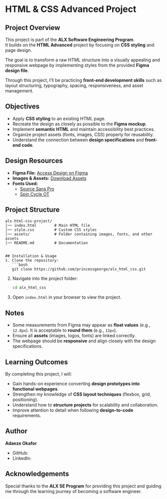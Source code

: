 #  HTML & CSS Advanced Project

##  Project Overview
This project is part of the **ALX Software Engineering Program**.  
It builds on the **HTML Advanced** project by focusing on **CSS styling** and page design.  

The goal is to transform a raw HTML structure into a visually appealing and responsive webpage by implementing styles from the provided **Figma design file**.  

Through this project, I’ll be practicing **front-end development skills** such as layout structuring, typography, spacing, responsiveness, and asset management.


##  Objectives
- Apply **CSS styling** to an existing HTML page.  
- Recreate the design as closely as possible to the **Figma mockup**.  
- Implement **semantic HTML** and maintain accessibility best practices.  
- Organize project assets (fonts, images, CSS) properly for reusability.  
- Understand the connection between **design specifications** and **front-end code**.  



##  Design Resources
- **Figma File:** [ Access Design on Figma](https://www.figma.com/design/dyYL6Ku4WG7vsdpwvlcJZC/Homepage?node-id=0-1&p=f&t=FEZnpXcx8gMcbpcD-0)  
- **Images & Assets:** [ Download Assets](2d6ece16dd7ab4ed2701047586bc80f0cb68835c)  
- **Fonts Used:**  
  - [Source Sans Pro](https://fonts.google.com/specimen/Source+Sans+Pro)  
  - [Spin Cycle OT](https://fonts.adobe.com/fonts/spin-cycle)


## Project Structure
```
alx-html-css-project/
│── index.html        # Main HTML file
│── style.css         # Custom CSS styles
│── assets/           # Folder containing images, fonts, and other assets
│── README.md         # Documentation


## Installation & Usage
1. Clone the repository:
   ```bash
   git clone https://github.com/princessgeorge/alx_html_css.git
   ```
2. Navigate into the project folder:
   ```bash
   cd alx_html_css
   ```
3. Open `index.html` in your browser to view the project.  


## Notes
- Some measurements from Figma may appear as **float values** (e.g., `12.8px`). It is acceptable to **round them** (e.g., `13px`).  
- Ensure all **assets** (images, logos, fonts) are linked correctly.  
- The webpage should be **responsive** and align closely with the design specifications.  


## Learning Outcomes
By completing this project, I will:
- Gain hands-on experience converting **design prototypes into functional webpages**.  
- Strengthen my knowledge of **CSS layout techniques** (flexbox, grid, positioning).  
- Understand how to **structure projects** for scalability and collaboration.  
- Improve attention to detail when following **design-to-code** requirements.  



##  Author
**Adaeze Okafor**  
- GitHub: [](https://github.com/princessgeorge)
- LinkedIn: [](www.linkedin.com/in/adaeze-okafor-b73a88335)  



##  Acknowledgements
Special thanks to the **ALX SE Program** for providing this project and guiding me through the learning journey of becoming a software engineer.  


